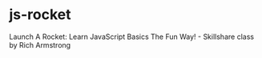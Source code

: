 # js-rocket
Launch A Rocket: Learn JavaScript Basics The Fun Way! - Skillshare class by Rich Armstrong
